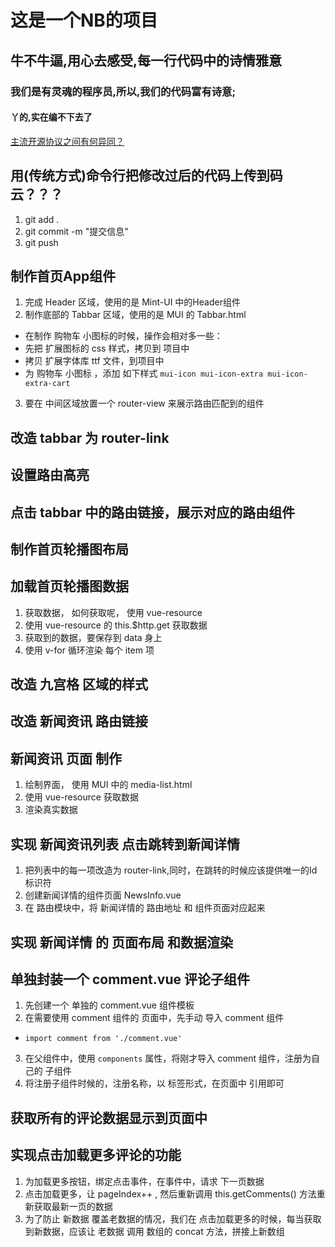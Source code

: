 # 这是一个NB的项目

## 牛不牛逼,用心去感受,每一行代码中的诗情雅意

### 我们是有灵魂的程序员,所以,我们的代码富有诗意;

#### 丫的,实在编不下去了

[主流开源协议之间有何异同？](https://www.zhihu.com/question/19568896)

## 用(传统方式)命令行把修改过后的代码上传到码云？？？
1. git add .
2. git commit -m "提交信息"
3. git push

## 制作首页App组件
1. 完成 Header 区域，使用的是 Mint-UI 中的Header组件
2. 制作底部的 Tabbar 区域，使用的是 MUI 的 Tabbar.html
 + 在制作 购物车 小图标的时候，操作会相对多一些：
 + 先把 扩展图标的 css 样式，拷贝到 项目中
 + 拷贝 扩展字体库 ttf 文件，到项目中
 + 为 购物车 小图标 ，添加 如下样式 `mui-icon mui-icon-extra mui-icon-extra-cart`
3. 要在 中间区域放置一个 router-view 来展示路由匹配到的组件

## 改造 tabbar 为 router-link

## 设置路由高亮

## 点击 tabbar 中的路由链接，展示对应的路由组件

## 制作首页轮播图布局

## 加载首页轮播图数据
1. 获取数据， 如何获取呢， 使用 vue-resource
2. 使用 vue-resource 的 this.$http.get 获取数据
3. 获取到的数据，要保存到 data 身上
4. 使用 v-for 循环渲染 每个 item 项

## 改造 九宫格 区域的样式

## 改造 新闻资讯 路由链接

## 新闻资讯 页面 制作
1. 绘制界面， 使用 MUI 中的 media-list.html
2. 使用 vue-resource 获取数据
3. 渲染真实数据

## 实现 新闻资讯列表 点击跳转到新闻详情
1. 把列表中的每一项改造为 router-link,同时，在跳转的时候应该提供唯一的Id标识符
2. 创建新闻详情的组件页面  NewsInfo.vue
3. 在 路由模块中，将 新闻详情的 路由地址 和 组件页面对应起来

## 实现 新闻详情 的 页面布局 和数据渲染

## 单独封装一个 comment.vue 评论子组件
1. 先创建一个 单独的 comment.vue 组件模板
2. 在需要使用 comment 组件的 页面中，先手动 导入 comment 组件
 + `import comment from './comment.vue'`
3. 在父组件中，使用 `components` 属性，将刚才导入 comment 组件，注册为自己的 子组件
4. 将注册子组件时候的，注册名称，以 标签形式，在页面中 引用即可

## 获取所有的评论数据显示到页面中

## 实现点击加载更多评论的功能
1. 为加载更多按钮，绑定点击事件，在事件中，请求 下一页数据
2. 点击加载更多，让 pageIndex++ , 然后重新调用 this.getComments() 方法重新获取最新一页的数据
3. 为了防止 新数据 覆盖老数据的情况，我们在 点击加载更多的时候，每当获取到新数据，应该让 老数据 调用 数组的 concat 方法，拼接上新数组